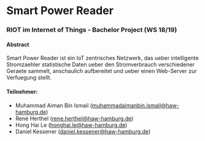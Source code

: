 # Smart Power Reader
### RIOT im Internet of Things - Bachelor Project (WS 18/19)

#### Abstract
Smart Power Reader ist ein IoT zentrisches Netzwerk, das ueber intelligente Stromzaehler
statistische Daten ueber den Stromverbrauch verschiedener Geraete sammelt, anschaulich aufbereitet
und ueber einen Web-Server zur Verfuegung stellt.

#### Teilnehmer:
* Muhammad Aiman Bin Ismail ([muhammadaimanbin.ismail@haw-hamburg.de](mailto:muhammadaimanbin.ismail@haw-hamburg.de))
* René Herthel ([rene.herthel@haw-hamburg.de](mailto:rene.herthel@haw-hamburg.de))
* Hong Hai Le ([honghai.le@haw-hamburg.de](mailto:honghai.le@haw-hamburg.de))
* Daniel Kessener ([daniel.kessener@haw-hamburg.de](mailto:daniel.kessener@haw-hamburg.de))
